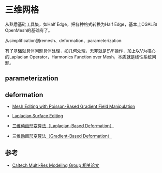 # 三维网格


从熟悉基础工具集，如Half Edge，把各种格式转换为Half Edge，基本上CGAL和OpenMesh的基础有了。

从simplification到remesh、deformation、parameterization

有了基础就具体问题具体处理，如几何处理，无非就是EVF操作，加上以V为核心的Laplacian Operator，Harmonics Function over Mesh，本质就是线性系统问题。

## parameterization

## deformation

- [Mesh Editing with Poisson-Based Gradient Field Manipulation]()
- [Laplacian Surface Editing]()

- [三维动画形变算法（Laplacian-Based Deformation）](https://www.cnblogs.com/shushen/p/4958562.html)
- [三维动画形变算法（Gradient-Based Deformation）](https://www.cnblogs.com/shushen/p/4932089.html)

## 参考
- [ Caltech Multi-Res Modeling Group 相关论文](http://www.multires.caltech.edu/pubs/pubs.htm)